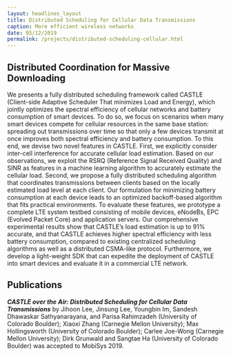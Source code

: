 ```yaml
---
layout: headlines_layout
title: Distributed Scheduling for Cellular Data Transmissions
caption: More efficient wireless networks
date: 05/12/2019
permalink: /projects/distributed-scheduling-cellular.html
---
```


<!--
add pic 4
-->


## Distributed Coordination for Massive Downloading

We presents a fully distributed scheduling framework called CASTLE (Client-side Adaptive Scheduler That minimizes Load
and Energy), which jointly optimizes the spectral efficiency of cellular networks and battery consumption of smart
devices. To do so, we focus on scenarios when many smart devices compete for cellular resources in the same base
station: spreading out transmissions over time so that only a few devices transmit at once improves both spectral
efficiency and battery consumption. To this end, we devise two novel features in CASTLE. First, we explicitly consider
inter-cell interference for accurate cellular load estimation. Based on our observations, we exploit the RSRQ (Reference
Signal Received Quality) and SINR as features in a machine learning algorithm to accurately estimate the cellular load.
Second, we propose a fully distributed scheduling algorithm that coordinates transmissions between clients based on the
locally estimated load level at each client. Our formulation for minimizing battery consumption at each device leads to
an optimized backoff-based algorithm that fits practical environments. To evaluate these features, we prototype a
complete LTE system testbed consisting of mobile devices, eNodeBs, EPC (Evolved Packet Core) and application servers.
Our comprehensive experimental results show that CASTLE’s load estimation is up to 91\% accurate, and that CASTLE
achieves higher spectral efficiency with less battery consumption, compared to existing centralized scheduling
algorithms as well as a distributed CSMA-like protocol. Furthermore, we develop a light-weight SDK that can expedite the
deployment of CASTLE into smart devices and evaluate it in a commercial LTE network.


## Publications

***CASTLE over the Air: Distributed Scheduling for Cellular Data Transmissions***
by Jihoon Lee, Jinsung Lee, Youngbin Im, Sandesh Dhawaskar Sathyanarayana, and Parisa Rahimzadeh (University of Colorado Boulder); Xiaoxi Zhang (Carnegie Mellon University); Max Hollingsworth (University of Colorado Boulder); Carlee Joe-Wong (Carnegie Mellon University); Dirk Grunwald and Sangtae Ha (University of Colorado Boulder) was accepted to MobiSys 2019.

